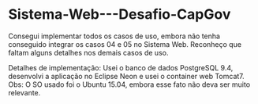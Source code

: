 # Sistema-Web---Desafio-CapGov
 Consegui implementar todos os casos de uso, embora não tenha conseguido integrar os casos 04 e 05 no Sistema Web. Reconheço que faltam alguns detalhes nos demais casos de uso.

Detalhes de implementação:
Usei o banco de dados PostgreSQL 9.4, desenvolvi a aplicação no Eclipse Neon e usei o container web Tomcat7.
Obs: O SO usado foi o Ubuntu 15.04, embora esse fato não deva ser muito relevante.
